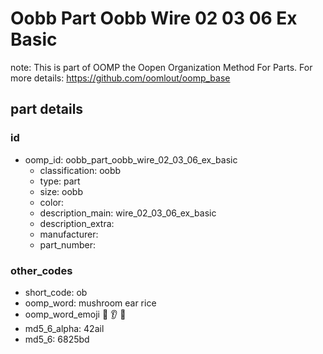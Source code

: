# Oobb Part Oobb Wire 02 03 06 Ex Basic  

note: This is part of OOMP the Oopen Organization Method For Parts. For more details: https://github.com/oomlout/oomp_base

##  part details





### id
* oomp_id: oobb_part_oobb_wire_02_03_06_ex_basic
  * classification: oobb
  * type: part
  * size: oobb
  * color: 
  * description_main: wire_02_03_06_ex_basic
  * description_extra: 
  * manufacturer: 
  * part_number: 

### other_codes
* short_code: ob
* oomp_word: mushroom ear rice
* oomp_word_emoji :mushroom: :ear: :rice:
* md5_6_alpha: 42ail
* md5_6: 6825bd
